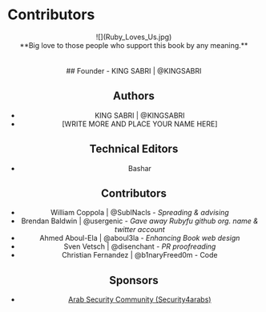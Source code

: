 # Contributors


<center>![](Ruby_Loves_Us.jpg)


<center>**Big love to those people who support this book by any meaning.**
<br><br><br>
## Founder
- KING SABRI | @KINGSABRI

## Authors 
- KING SABRI | @KINGSABRI
- [WRITE MORE AND PLACE YOUR NAME HERE]

## Technical Editors
- Bashar

## Contributors
- William Coppola | @SubINacls - *Spreading & advising*
- Brendan Baldwin | @usergenic - *Gave away Rubyfu github org. name & twitter account*
- Ahmed Aboul-Ela | @aboul3la - *Enhancing Book web design*
- Sven Vetsch | @disenchant - *PR proofreading*
- Christian Fernandez | @b1naryFreed0m - Code

## Sponsors
- [Arab Security Community (Security4arabs)][1]


<br><br><br>
---
[1]: http://www.security4arabs.com/


